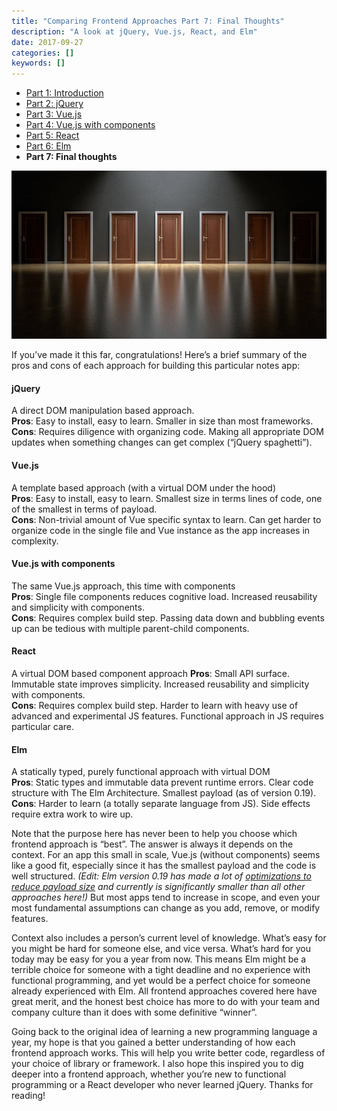 ```yaml
---
title: "Comparing Frontend Approaches Part 7: Final Thoughts"
description: "A look at jQuery, Vue.js, React, and Elm"
date: 2017-09-27
categories: []
keywords: []
---
```


- [Part 1: Introduction](comparing-frontend-approaches-part-1-introduction.html)
- [Part 2: jQuery](comparing-frontend-approaches-part-2-jquery.html)
- [Part 3: Vue.js](comparing-frontend-approaches-part-3-vuejs.html)
- [Part 4: Vue.js with components](comparing-frontend-approaches-part-4-vuejs-with-components.html)
- [Part 5: React](comparing-frontend-approaches-part-5-react.html)
- [Part 6: Elm](comparing-frontend-approaches-part-6-elm.html)
- **Part 7: Final thoughts**

![A row of doors to choose from](/img/1__i1kwW5Jx__F3nYv0AsPlsXg.jpeg)

If you’ve made it this far, congratulations! Here’s a brief summary of the pros and cons of each approach for building this particular notes app:

#### jQuery

A direct DOM manipulation based approach.   
**Pros**: Easy to install, easy to learn. Smaller in size than most frameworks.  
**Cons**: Requires diligence with organizing code. Making all appropriate DOM updates when something changes can get complex (“jQuery spaghetti”).

#### Vue.js

A template based approach (with a virtual DOM under the hood)  
**Pros**: Easy to install, easy to learn. Smallest size in terms lines of code, one of the smallest in terms of payload.  
**Cons**: Non-trivial amount of Vue specific syntax to learn. Can get harder to organize code in the single file and Vue instance as the app increases in complexity.

#### Vue.js with components

The same Vue.js approach, this time with components  
**Pros**: Single file components reduces cognitive load. Increased reusability and simplicity with components.  
**Cons**: Requires complex build step. Passing data down and bubbling events up can be tedious with multiple parent-child components.

#### React

A virtual DOM based component approach
**Pros**: Small API surface. Immutable state improves simplicity. Increased reusability and simplicity with components.  
**Cons**: Requires complex build step. Harder to learn with heavy use of advanced and experimental JS features. Functional approach in JS requires particular care.

#### Elm

A statically typed, purely functional approach with virtual DOM  
**Pros**: Static types and immutable data prevent runtime errors. Clear code structure with The Elm Architecture. Smallest payload (as of version 0.19).  
**Cons**: Harder to learn (a totally separate language from JS). Side effects require extra work to wire up.

Note that the purpose here has never been to help you choose which frontend approach is “best”. The answer is always it depends on the context. For an app this small in scale, Vue.js (without components) seems like a good fit, especially since it has the smallest payload and the code is well structured. _(Edit: Elm version 0.19 has made a lot of_ [_optimizations to reduce payload size_](http://elm-lang.org/blog/small-assets-without-the-headache) _and currently is significantly smaller than all other approaches here!)_ But most apps tend to increase in scope, and even your most fundamental assumptions can change as you add, remove, or modify features.

Context also includes a person’s current level of knowledge. What’s easy for you might be hard for someone else, and vice versa. What’s hard for you today may be easy for you a year from now. This means Elm might be a terrible choice for someone with a tight deadline and no experience with functional programming, and yet would be a perfect choice for someone already experienced with Elm. All frontend approaches covered here have great merit, and the honest best choice has more to do with your team and company culture than it does with some definitive “winner”.

Going back to the original idea of learning a new programming language a year, my hope is that you gained a better understanding of how each frontend approach works. This will help you write better code, regardless of your choice of library or framework. I also hope this inspired you to dig deeper into a frontend approach, whether you’re new to functional programming or a React developer who never learned jQuery. Thanks for reading!
